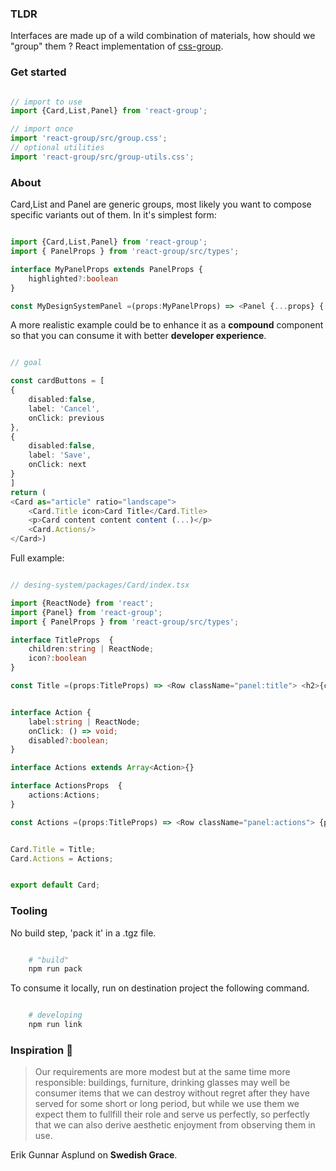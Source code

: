 ### TLDR


Interfaces are made up of a wild combination of materials, how should we "group" them ? React implementation of [css-group](https://github.com/polmoneys/css-group).


### Get started


````typescript

// import to use
import {Card,List,Panel} from 'react-group';

// import once 
import 'react-group/src/group.css';
// optional utilities
import 'react-group/src/group-utils.css';

````


### About

Card,List and Panel are generic groups, most likely you want to compose specific variants out of them. In it's simplest form: 

````typescript

import {Card,List,Panel} from 'react-group';
import { PanelProps } from 'react-group/src/types';

interface MyPanelProps extends PanelProps {
    highlighted?:boolean
}

const MyDesignSystemPanel =(props:MyPanelProps) => <Panel {...props} {...hightlighted && {className:"red-500"}}/>;


````


A more realistic example could be to enhance it as a **compound** component so that you can consume it with better **developer experience**. 


````typescript

// goal 

const cardButtons = [ 
{
    disabled:false,
    label: 'Cancel',
    onClick: previous
},
{
    disabled:false,
    label: 'Save',
    onClick: next
}
]
return (
<Card as="article" ratio="landscape">
    <Card.Title icon>Card Title</Card.Title>
    <p>Card content content content (...)</p>
    <Card.Actions/>
</Card>)


````


Full example:


````typescript

// desing-system/packages/Card/index.tsx

import {ReactNode} from 'react';
import {Panel} from 'react-group';
import { PanelProps } from 'react-group/src/types';

interface TitleProps  {
    children:string | ReactNode;
    icon?:boolean
}

const Title =(props:TitleProps) => <Row className="panel:title"> <h2>{children}</h2><IconButton variant="cross" className="ml:auto"/> </Row>;


interface Action {
    label:string | ReactNode;
    onClick: () => void;
    disabled?:boolean;
}

interface Actions extends Array<Action>{}

interface ActionsProps  {
    actions:Actions;
}

const Actions =(props:TitleProps) => <Row className="panel:actions"> {props.actions.map((action)=> <Button onClick={action.onClick}>{action.label}</Button> )} </Row>;


Card.Title = Title;
Card.Actions = Actions;


export default Card;


````

### Tooling

No build step, 'pack it' in a .tgz file.


```bash

    # "build"
    npm run pack

```

To consume it locally, run on destination project the following command.

```bash

    # developing 
    npm run link

```

### Inspiration 💐


> Our requirements are more modest but at the same time more responsible: 
> buildings, furniture, drinking glasses may well be consumer items that 
> we can destroy without regret after they have served for some short or 
> long period, but while we use them we expect them to fullfill their role and serve us perfectly, so perfectly that we can also derive aesthetic 
> enjoyment from observing them in use. 

Erik Gunnar Asplund on **Swedish Grace**.

